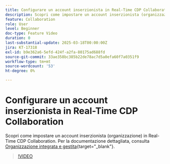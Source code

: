 ```yaml
---
title: Configurare un account inserzionista in Real-Time CDP Collaboration
description: Scopri come impostare un account inserzionista (organizzazione) in Real-Time CDP Collaboration.
feature: Collaboration
role: User
level: Beginner
doc-type: Feature Video
duration: 0
last-substantial-update: 2025-03-18T00:00:00Z
jira: KT-17318
exl-id: b9e362a6-5efd-424f-a2fa-80175ad688fd
source-git-commit: 33ae358bc385b22de78ac7d5a0efa60f7a0351f9
workflow-type: tm+mt
source-wordcount: '53'
ht-degree: 0%

---
```


# Configurare un account inserzionista in Real-Time CDP Collaboration

Scopri come impostare un account inserzionista (organizzazione) in Real-Time CDP Collaboration. Per la documentazione dettagliata, consulta [Organizzazione integrata e gestita](https://experienceleague.adobe.com/en/docs/real-time-cdp-collaboration/using/setup/onboard-organization){target="_blank"}.

>[!VIDEO](https://video.tv.adobe.com/v/3452264/?learn=on&enablevpops)
